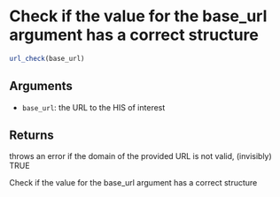 # Check if the value for the base_url argument has a correct structure

```r
url_check(base_url)
```

## Arguments

- `base_url`: the URL to the HIS of interest

## Returns

throws an error if the domain of the provided URL is not valid, (invisibly) TRUE

Check if the value for the base_url argument has a correct structure
